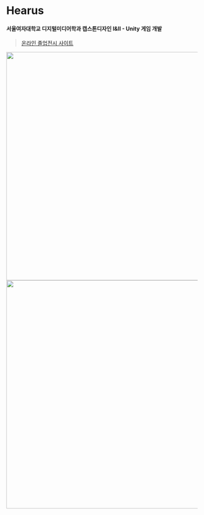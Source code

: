# Hearus
#### 서울여자대학교 디지털미디어학과 캡스톤디자인 I&II - Unity 게임 개발 

>[온라인 졸업전시 사이트](https://www.swudmgraduate.com/2023/project/detail/80)

<img src="https://github.com/withtaylors/Samsung_Chatbot/assets/83859241/53604b31-43e0-44f5-ab3b-05c62e4544de" width="600"/>
<br>
<img src="https://github.com/withtaylors/Samsung_Chatbot/assets/83859241/fef6c272-af7d-43b9-a5d5-d0fdc738a7cc" width="600"/>
